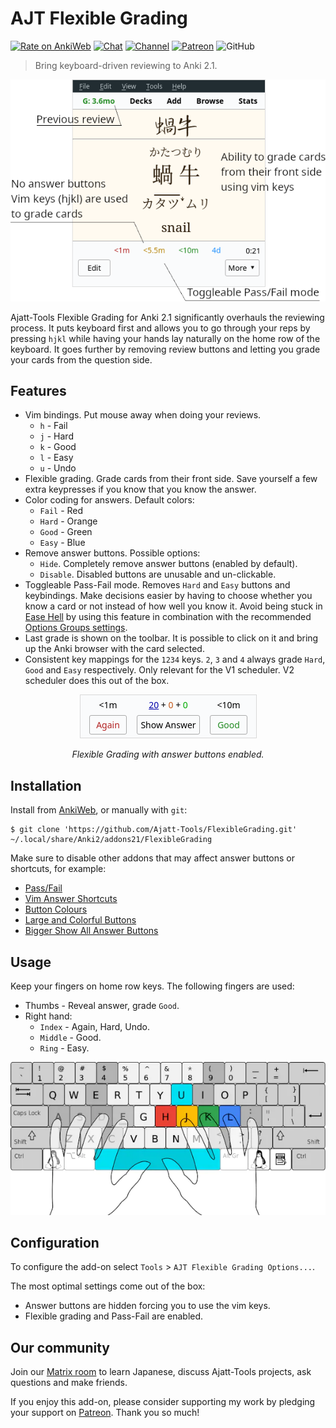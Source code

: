 # AJT Flexible Grading

[![Rate on AnkiWeb](https://glutanimate.com/logos/ankiweb-rate.svg)](https://ankiweb.net/shared/info/1715096333)
[![Chat](https://img.shields.io/badge/chat-join-green)](https://tatsumoto-ren.github.io/blog/join-our-community.html)
[![Channel](https://shields.io/badge/channel-subscribe-blue?logo=telegram&color=3faee8)](https://t.me/ajatt_tools)
[![Patreon](https://img.shields.io/badge/patreon-support-orange)](https://www.patreon.com/bePatron?u=43555128)
![GitHub](https://img.shields.io/github/license/Ajatt-Tools/FlexibleGrading)

> Bring keyboard-driven reviewing to Anki 2.1.

<p align="center">
  <img src="img/flexible_grading.webp" alt="screenshot">
</p>

Ajatt-Tools Flexible Grading for Anki 2.1 significantly overhauls the reviewing process.
It puts keyboard first and allows you to go through your reps by pressing `hjkl`
while having your hands lay naturally on the home row of the keyboard.
It goes further by removing review buttons and letting you grade your cards from the question side.

## Features

* Vim bindings. Put mouse away when doing your reviews.
    * `h` - Fail
    * `j` - Hard
    * `k` - Good
    * `l` - Easy
    * `u` - Undo
* Flexible grading.
Grade cards from their front side.
Save yourself a few extra keypresses if you know that you know the answer.
* Color coding for answers. Default colors:
    * `Fail` - Red
    * `Hard` - Orange
    * `Good` - Green
    * `Easy` - Blue
* Remove answer buttons. Possible options:
    * `Hide`. Completely remove answer buttons (enabled by default).
    * `Disable`. Disabled buttons are unusable and un-clickable.
* Toggleable Pass-Fail mode.
Removes `Hard` and `Easy` buttons and keybindings.
Make decisions easier by having to choose
whether you know a card or not instead of how well you know it.
Avoid being stuck in
[Ease Hell](https://youtu.be/1XaJjbCSXT0?t=665)
by using this feature in combination with the recommended
[Options Groups settings](https://tatsumoto-ren.github.io/blog/setting-up-anki.html#options-groups).
* Last grade is shown on the toolbar.
It is possible to click on it and bring up the Anki browser with the card selected.
* Consistent key mappings for the `1234` keys.
`2`, `3` and `4` always grade `Hard`, `Good` and `Easy` respectively.
Only relevant for the V1 scheduler.
V2 scheduler does this out of the box.

<p align="center">
  <img src="img/front_side_answer_buttons.webp" alt="screenshot">
</p>
<p align="center"><i>Flexible Grading with answer buttons enabled.</i></p>


## Installation

Install from [AnkiWeb](https://ankiweb.net/shared/info/1715096333), or manually with `git`:

```
$ git clone 'https://github.com/Ajatt-Tools/FlexibleGrading.git' ~/.local/share/Anki2/addons21/FlexibleGrading
```

Make sure to disable other addons that may affect answer buttons or shortcuts, for example:
* [Pass/Fail](https://web.archive.org/web/https://massimmersionapproach.com/table-of-contents/anki/low-key-anki/low-key-anki-pass-fail/)
* [Vim Answer Shortcuts](https://ankiweb.net/shared/info/1197299782)
* [Button Colours](https://ankiweb.net/shared/info/2494384865)
* [Large and Colorful Buttons](https://ankiweb.net/shared/info/1829090218)
* [Bigger Show All Answer Buttons](https://ankiweb.net/shared/info/2034935033)

## Usage

Keep your fingers on home row keys.
The following fingers are used:

* Thumbs - Reveal answer, grade `Good`.
* Right hand:
  * `Index` - Again, Hard, Undo.
  * `Middle` - Good.
  * `Ring` - Easy.

<p align="center">
  <img src="img/keyboard.webp" alt="keyboard">
</p>

## Configuration

To configure the add-on select `Tools` > `AJT Flexible Grading Options...`.

The most optimal settings come out of the box:

* Answer buttons are hidden forcing you to use the vim keys.
* Flexible grading and Pass-Fail are enabled.

## Our community

Join our
[Matrix room](https://tatsumoto-ren.github.io/blog/join-our-community.html)
to learn Japanese, discuss Ajatt-Tools projects, ask questions and make friends.

If you enjoy this add-on, please consider supporting my work by
pledging your support on [Patreon](https://www.patreon.com/bePatron?u=43555128).
Thank you so much!
